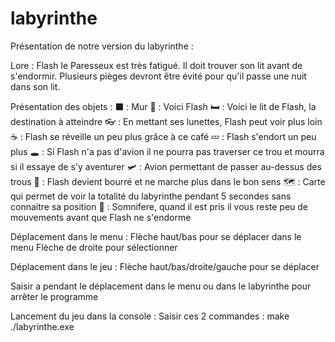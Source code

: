 # labyrinthe
Présentation de notre version du labyrinthe :

Lore :
Flash le Paresseux est très fatigué. Il doit trouver son lit avant de s'endormir. 
Plusieurs pièges devront être évité pour qu'il passe une nuit dans son lit.

Présentation des objets :
    ⬛ : Mur
    🦥 : Voici Flash
    🛏️ : Voici le lit de Flash, la destination à atteindre
    👓 : En mettant ses lunettes, Flash peut voir plus loin
    ☕ : Flash se réveille un peu plus grâce à ce café
    💤 : Flash s'endort un peu plus
    🕳️ : Si Flash n'a pas d'avion il ne pourra pas traverser ce trou et mourra si il essaye de s'y aventurer
    🛩️ : Avion permettant de passer au-dessus des trous
    🍺 : Flash devient bourré et ne marche plus dans le bon sens
    🗺️ : Carte qui permet de voir la totalité du labyrinthe pendant 5 secondes sans connaitre sa position
    🧪 : Somnifere, quand il est pris il vous reste peu de mouvements avant que Flash ne s'endorme
        
Déplacement dans le menu :
    Flèche haut/bas pour se déplacer dans le menu
    Flèche de droite pour sélectionner

Déplacement dans le jeu : 
    Flèche haut/bas/droite/gauche pour se déplacer

Saisir a pendant le déplacement dans le menu ou dans le labyrinthe pour arrêter le programme

Lancement du jeu dans la console :
Saisir ces 2 commandes :
    make
    ./labyrinthe.exe